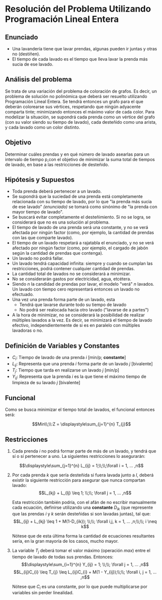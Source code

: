 # Resolución del Problema Utilizando Programación Lineal Entera
## Enunciado
 - Una lavandería tiene que lavar prendas, algunas pueden ir juntas y otras no (destiñen).
 - El tiempo de cada lavado es el tiempo que lleva lavar la prenda más sucia de ese lavado.

## Análisis del problema
Se trata de una variación del problema de coloración de grafos. Es decir, un problema de solución no polinómica que deberá ser resuelto utilizando Programación Lineal Entera.
Se tendrá entonces un grafo para el que deberán colorearse sus vértices, respetando que ningún adyacente comparta tinte; minimizando entonces el máximo valor de cada color.
Para modelizar la situación, se supondrá cada prenda como un vértice del grafo (con su valor siendo su tiempo de lavado), cada desteñido como una arista, y cada lavado como un color distinto.

## Objetivo
Determinar cuáles prendas y en qué número de lavado asearlas para un intervalo de tiempo p,con el objetivo de minimizar la suma total de tiempos de lavado, en base a las restricciones de desteñido.
## Hipótesis y Supuestos
 - Toda prenda deberá pertenecer a un lavado.
 - Se supondrá que la suciedad de una prenda está completamente relacionada con su tiempo de lavado, por lo que "la prenda más sucia de ese lavado" _(enunciado)_ se tomará como sinónimo de "la prenda con mayor tiempo de lavado".
 - Se buscará evitar completamente el desteñimiento. Si no se logra, se considerará que no es una solución al problema.
 - El tiempo de lavado de una prenda será una constante, y no se verá afectada por ningún factor (como, por ejemplo, la cantidad de prendas con las que comparte lavado).
 - El tiempo de un lavado respetará a rajatabla el enunciado, y no se verá afectado por ningún factor (como, por ejemplo, el cargado de jabón según la cantidad de prendas que contenga). 
 - Un lavado no podrá fallar.
 - Un lavado tendrá capacidad infinita: siempre y cuando se cumplan las restricciones, podrá contener cualquier cantidad de prendas.
 - La cantidad total de lavados no se considerará a minimizar.
 - No se considerarán gastos por electricidad, agua, etcétera.
 - Siendo $n$ la candidad de prendas por lavar, el modelo "verá" $n$ lavados. Un lavado con tiempo cero representará entonces un lavado no efectuado.
 - Una vez una prenda forma parte de un lavado, esta
    - Tendrá que lavarse durante todo su tiempo de lavado 
    - No podrá ser realocada hacia otro lavado ("lavarse de a partes")
 - A la hora de minimizar, no se considerará la posibilidad de realizar múltiples lavados a la vez. Es decir, se minimizará el tiempo de lavado efectivo, independientemente de si es en paralelo con múltiples lavadoras o no.

## Definición de Variables y Constantes
 - $C_{i}$: Tiempo de lavado de una prenda $i$ [min/p; **constante**]
 - $L_{ij}$: Representa que una prenda $i$ forma parte de un lavado $j$ [bivalente]
 - $T_{j}$: Tiempo que tarda en realizarse un lavado $j$ [min/p]
 - $Y_{ij}$: Representa que la prenda $i$ es la que tiene el máximo tiempo de limpieza de su lavado $j$ [bivalente]

## Funcional
Como se busca minimizar el tiempo total de lavados, el funcional entonces será:

$$Min\\;\\:Z = \displaystyle\sum_{j=1}^{n} T_{j}$$



## Restricciones

1) Cada prenda $i$ no podrá formar parte de más de un lavado, y tendrá que sí o sí pertenecer a uno. La siguientes restricciones lo asegurarán:

$$\displaystyle\sum_{j=1}^{n} L_{ij} = 1;\\;\\;\forall i = 1, ... ,n$$

2) Por cada prenda $k$ que sería desteñida si fuera lavada junto a $l$, deberá existir la siguiente restricción para asegurar que nunca compartan lavado:
    $$L_{kj} + L_{lj} \leq 1; \\;\\; \forall j = 1, ... ,n$$
    
    Esta restricción también podría, con el afán de no escribir manualmente cada ecuación, definirse utilizando una **constante** $D_{ik}$ (que represente que las prendas $i$ y $k$ serán desteñidas si son lavadas juntas), tal que:
    $$L_{ij} + L_{kj} \leq 1 + M(1-D_{ik}); \\;\\; \forall i,j, k = 1, ... ,n;\\;\\; i \neq k$$
    
    Nótese que de esta última forma la cantidad de ecuaciones resultantes sería, en la gran mayoría de los casos, mucho mayor.
    
3) La variable $T_{j}$ deberá tomar el valor máximo (operación $max$) entre el tiempo de lavado de todas sus prendas. Entonces:
    $$\displaystyle\sum_{i=1}^{n} Y_{ij} = 1; \\;\\; \forall j = 1, ... ,n$$
    $$L_{ij}C_{i} \leq T_{j} \leq L_{ij}C_{i} + M(1 - Y_{ij});\\;\\; \forall i, j = 1, ... ,n$$
    
    Nótese que $C_{i}$ es una constante, por lo que puede multiplicarse por variables sin perder linealidad.

